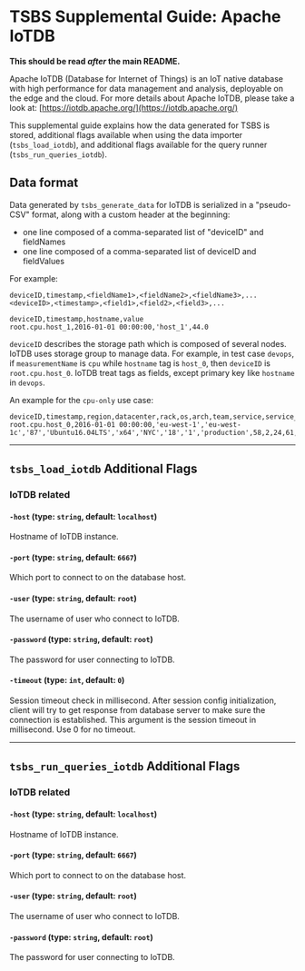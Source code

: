 # TSBS Supplemental Guide: Apache IoTDB

**This should be read *after* the main README.**

Apache IoTDB (Database for Internet of Things) is an IoT native database with
high performance for data management and analysis, deployable on the edge and
the cloud. For more details about Apache IoTDB, please take a look at:
[https://iotdb.apache.org/](https://iotdb.apache.org/)

This supplemental guide explains how the data generated for TSBS is stored,
additional flags available when using the data importer (`tsbs_load_iotdb`),
and additional flags available for the query runner (`tsbs_run_queries_iotdb`).

## Data format

Data generated by `tsbs_generate_data` for IoTDB is serialized in a "pseudo-CSV"
format, along with a custom header at the beginning:

* one line composed of a comma-separated list of "deviceID" and fieldNames
* one line composed of a comma-separated list of deviceID and fieldValues

For example:

```text
deviceID,timestamp,<fieldName1>,<fieldName2>,<fieldName3>,...
<deviceID>,<timestamp>,<field1>,<field2>,<field3>,...

deviceID,timestamp,hostname,value
root.cpu.host_1,2016-01-01 00:00:00,'host_1',44.0
```

`deviceID` describes the storage path which is composed of several nodes.
IoTDB uses storage group to manage data. For example, in test case `devops`,
if `measurementName` is `cpu` while `hostname` tag is `host_0`, then `deviceID`
is `root.cpu.host_0`.
IoTDB treat tags as fields, except primary key like `hostname` in `devops`.

An example for the `cpu-only` use case:

```text
deviceID,timestamp,region,datacenter,rack,os,arch,team,service,service_version,service_environment,usage_user,usage_system,usage_idle,usage_nice,usage_iowait,usage_irq,usage_softirq,usage_steal,usage_guest,usage_guest_nice
root.cpu.host_0,2016-01-01 00:00:00,'eu-west-1','eu-west-1c','87','Ubuntu16.04LTS','x64','NYC','18','1','production',58,2,24,61,22,63,6,44,80,38

```

---

## `tsbs_load_iotdb` Additional Flags

### IoTDB related

#### `-host` (type: `string`, default: `localhost`)

Hostname of IoTDB instance.

#### `-port` (type: `string`, default: `6667`)

Which port to connect to on the database host.

#### `-user` (type: `string`, default: `root`)

The username of user who connect to IoTDB.

#### `-password` (type: `string`, default: `root`)

The password for user connecting to IoTDB.

#### `-timeout` (type: `int`, default: `0`)

Session timeout check in millisecond. After session config initialization,
client will try to get response from database server to make sure the connection
is established. This argument is the session timeout in millisecond. Use 0 for
no timeout.

---

## `tsbs_run_queries_iotdb` Additional Flags

### IoTDB related

#### `-host` (type: `string`, default: `localhost`)

Hostname of IoTDB instance.

#### `-port` (type: `string`, default: `6667`)

Which port to connect to on the database host.

#### `-user` (type: `string`, default: `root`)

The username of user who connect to IoTDB.

#### `-password` (type: `string`, default: `root`)

The password for user connecting to IoTDB.
